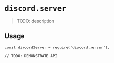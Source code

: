 # `discord.server`

> TODO: description

## Usage

```
const discordServer = require('discord.server');

// TODO: DEMONSTRATE API
```
